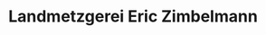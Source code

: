 ---
title: "Landmetzgerei Eric Zimbelmann"
url: /schwegenheim/landmetzgerei-eric-zimbelmann/
shop: Metzgerei
---